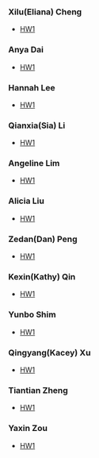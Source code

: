 ### Xilu(Eliana) Cheng
* [HW1](https://editor.p5js.org/xcheng11/sketches/xyZnNkRBx)

### Anya Dai
* [HW1](https://editor.p5js.org/an.ya.oo/sketches/sZZRqgth_)

### Hannah Lee
* [HW1](https://editor.p5js.org/ylee150/sketches/nMsJvmX2v)

### Qianxia(Sia) Li 
* [HW1](https://editor.p5js.org/qli22/sketches/kH55-KFBq)

### Angeline Lim
* [HW1](https://editor.p5js.org/alim6/sketches/iOel_kYE- )

### Alicia Liu
* [HW1](https://editor.p5js.org/aliu17/sketches/fvJSGs8P2)

### Zedan(Dan) Peng
* [HW1](https://editor.p5js.org/zpeng5/sketches/B4fD5KlKx)

### Kexin(Kathy) Qin
* [HW1]()

### Yunbo Shim
* [HW1](https://editor.p5js.org/yunbo/sketches/9laxysfkk)

### Qingyang(Kacey) Xu
* [HW1]()

### Tiantian Zheng
* [HW1](https://editor.p5js.org/Amber-Zheng/full/eURtRbR5X)

### Yaxin Zou
* [HW1](https://editor.p5js.org/yzou3/sketches/jL5r0Rfkt)
